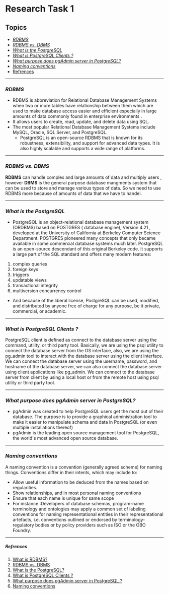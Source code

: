 # Research Task 1

## Topics
 - [*RDBMS*](#rdbms)
 - [*RDBMS vs. DBMS*](#rdbms-vs-dbms)
 - [*What is the PostgreSQL*](#what-is-the-postgresql)
 - [*What is PostgreSQL Clients ?*](#what-is-postgresql-clients-)
 - [*What purpose does pgAdmin server in PostgreSQL?*](#what-purpose-does-pgadmin-server-in-postgresql)
 - [*Naming conventions*](#naming-conventions)
 - [Refrences](#refrences)
---
### *RDBMS*
 
- RDBMS is abbreviation for Relational Database Management Systems when two or more tables have relationship between them which are used to make database access easier and efficient especially in large amounts of data commonly found in enterprise environments . 
- It allows users to create, read, update, and delete data using SQL.
- The most popular Relational Database Management Systems include MySQL, Oracle, SQL Server, and PostgreSQL.
   - PostgreSQL is an open-source RDBMS that is known for its robustness, extensibility, and support for advanced data types. It is also highly scalable and supports a wide range of platforms. 
--- 
### *RDBMS vs. DBMS*
**RDBMS** can handle complex and large amounts of data and multiply users , however **DBMS** is the general purpose database mangments system that can be used to store and manage various types of data. So we need to use RDBMS more because of amounts of data that we have to handel.

---
### *What is the PostgreSQL*
- PostgreSQL is an object-relational database management system (ORDBMS) based on POSTGRES ( database engine),
Version 4.21
, developed at the University of California at Berkeley Computer Science Department.
POSTGRES pioneered many concepts that only became available in some commercial database systems much later.
PostgreSQL is an open-source descendant of this original Berkeley code. It supports a large part of
the SQL standard and offers many modern features:
1. complex queries
1. foreign keys
1. triggers
1. updatable views
1. transactional integrity
1. multiversion concurrency control

- And because of the liberal license, PostgreSQL can be used, modified, and distributed by anyone free
of charge for any purpose, be it private, commercial, or academic.

---
### *What is PostgreSQL Clients ?*

PostgreSQL client is defined as connect to the database server using the command, utility, or third party tool. Basically, we are using the psql utility to connect the database server from the OS interface, also, we are using the pg_admin tool to interact with the database server using the client interface. We can connect the database server using the username, password, and hostname of the database server, we can also connect the database server using client applications like pg_admin. We can connect to the database server from client by using a local host or from the remote host using psql utility or third party tool.

---
### *What purpose does pgAdmin server in PostgreSQL?*
- pgAdmin was created to help PostgreSQL users get the most out of their database. The purpose is to provide a graphical administration tool to make it easier to manipulate schema and data in PostgreSQL (or even multiple installations thereof)
- pgAdmin is the leading open source management tool for PostgreSQL, the world's most advanced open source database.

---  
### *Naming conventions*
 A naming convention is a convention (generally agreed scheme) for naming things. Conventions differ in their intents, which may include to:

- Allow useful information to be deduced from the names based on regularities. 
- Show relationships, and in most personal naming conventions
- Ensure that each name is unique for same scope 
- For instance :Developers of database schemas, program-name terminology and ontologies may apply a common set of labeling conventions for naming representational entities in their representational artefacts, i.e. conventions outlined or endorsed by terminology-regulatory bodies or by policy providers such as ISO or the OBO Foundry.
  
---
##### Refrences
1. [What is RDBMS?](https://www.dremio.com/wiki/rdbms/)
1. [RDBMS vs. DBMS](https://www.dremio.com/wiki/rdbms/)
1. [What is the PostgreSQL?](https://www.postgresql.org/files/documentation/pdf/16/postgresql-16-A4.pdf)
1. [What is PostgreSQL Clients ?](https://www.educba.com/postgresql-client/)
1. [What purpose does pgAdmin server in PostgreSQL ?](https://www.adservio.fr/post/what-is-pgadmin)
1. [Naming conventions](https://en.wikipedia.org/wiki/Naming_convention)